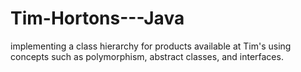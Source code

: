 # Tim-Hortons---Java
implementing a class hierarchy for products available at Tim's using concepts such as polymorphism, abstract classes, and interfaces.
